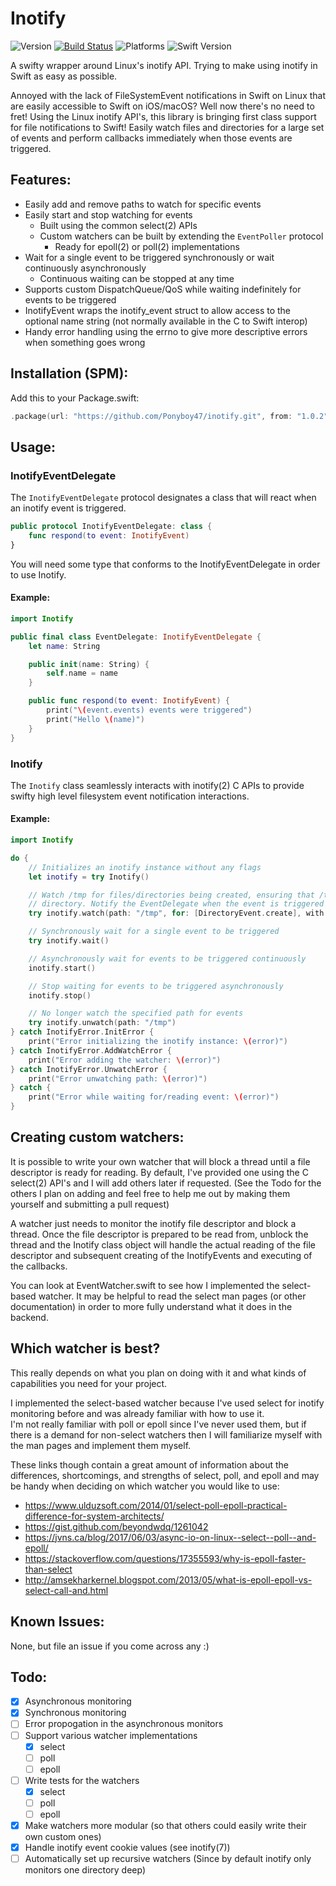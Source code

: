# Inotify
![Version](https://img.shields.io/badge/inotify-v1.0.2-blue.svg) [![Build Status](https://travis-ci.org/Ponyboy47/inotify.svg?branch=master)](https://travis-ci.org/Ponyboy47/inotify) ![Platforms](https://img.shields.io/badge/platform-linux-lightgrey.svg) ![Swift Version](https://img.shields.io/badge/swift%20version-5.0.1-orange.svg)

A swifty wrapper around Linux's inotify API. Trying to make using inotify in Swift as easy as possible.

Annoyed with the lack of FileSystemEvent notifications in Swift on Linux that are easily accessible to Swift on iOS/macOS? Well now there's no need to fret! Using the Linux inotify API's, this library is bringing first class support for file notifications to Swift! Easily watch files and directories for a large set of events and perform callbacks immediately when those events are triggered.

## Features:
- Easily add and remove paths to watch for specific events
- Easily start and stop watching for events
  - Built using the common select(2) APIs
  - Custom watchers can be built by extending the `EventPoller` protocol
    - Ready for epoll(2) or poll(2) implementations
- Wait for a single event to be triggered synchronously or wait continuously asynchronously
  - Continuous waiting can be stopped at any time
- Supports custom DispatchQueue/QoS while waiting indefinitely for events to be triggered
- InotifyEvent wraps the inotify_event struct to allow access to the optional name string (not normally available in the C to Swift interop)
- Handy error handling using the errno to give more descriptive errors when something goes wrong

## Installation (SPM):
Add this to your Package.swift:
```swift
.package(url: "https://github.com/Ponyboy47/inotify.git", from: "1.0.2")
```

## Usage:

### InotifyEventDelegate
The `InotifyEventDelegate` protocol designates a class that will react when an inotify event is triggered.
```swift
public protocol InotifyEventDelegate: class {
    func respond(to event: InotifyEvent)
}
```
You will need some type that conforms to the InotifyEventDelegate in order to use Inotify.

#### Example:
```swift
import Inotify

public final class EventDelegate: InotifyEventDelegate {
    let name: String

    public init(name: String) {
        self.name = name
    }

    public func respond(to event: InotifyEvent) {
        print("\(event.events) events were triggered")
        print("Hello \(name)")
    }
}
```

### Inotify
The `Inotify` class seamlessly interacts with inotify(2) C APIs to provide swifty high level filesystem event notification interactions.

#### Example:
```swift
import Inotify

do {
    // Initializes an inotify instance without any flags
    let inotify = try Inotify()

    // Watch /tmp for files/directories being created, ensuring that /tmp is a
    // directory. Notify the EventDelegate when the event is triggered
    try inotify.watch(path: "/tmp", for: [DirectoryEvent.create], with: [.onlyDirectory], notify: EventDelegate(name: "Ponyboy47"))

    // Synchronously wait for a single event to be triggered
    try inotify.wait()

    // Asynchronously wait for events to be triggered continuously
    inotify.start()

    // Stop waiting for events to be triggered asynchronously
    inotify.stop()

    // No longer watch the specified path for events
    try inotify.unwatch(path: "/tmp")
} catch InotifyError.InitError {
    print("Error initializing the inotify instance: \(error)")
} catch InotifyError.AddWatchError {
    print("Error adding the watcher: \(error)")
} catch InotifyError.UnwatchError {
    print("Error unwatching path: \(error)")
} catch {
    print("Error while waiting for/reading event: \(error)")
}
```

## Creating custom watchers:
It is possible to write your own watcher that will block a thread until a file descriptor is ready for reading. By default, I've provided one using the C select(2) API's and I will add others later if requested. (See the Todo for the others I plan on adding and feel free to help me out by making them yourself and submitting a pull request)

A watcher just needs to monitor the inotify file descriptor and block a thread. Once the file descriptor is prepared to be read from, unblock the thread and the Inotify class object will handle the actual reading of the file descriptor and subsequent creating of the InotifyEvents and executing of the callbacks.

You can look at EventWatcher.swift to see how I implemented the select-based watcher. It may be helpful to read the select man pages (or other documentation) in order to more fully understand what it does in the backend.

## Which watcher is best?

This really depends on what you plan on doing with it and what kinds of capabilities you need for your project.

I implemented the select-based watcher because I've used select for inotify monitoring before and was already familiar with how to use it.<br>
I'm not really familiar with poll or epoll since I've never used them, but if there is a demand for non-select watchers then I will familiarize myself with the man pages and implement them myself.

These links though contain a great amount of information about the differences, shortcomings, and strengths of select, poll, and epoll and may be handy when deciding on which watcher you would like to use:
- https://www.ulduzsoft.com/2014/01/select-poll-epoll-practical-difference-for-system-architects/
- https://gist.github.com/beyondwdq/1261042
- https://jvns.ca/blog/2017/06/03/async-io-on-linux--select--poll--and-epoll/
- https://stackoverflow.com/questions/17355593/why-is-epoll-faster-than-select
- http://amsekharkernel.blogspot.com/2013/05/what-is-epoll-epoll-vs-select-call-and.html

## Known Issues:
None, but file an issue if you come across any :)

## Todo:
- [x] Asynchronous monitoring
- [x] Synchronous monitoring
- [ ] Error propogation in the asynchronous monitors
- [ ] Support various watcher implementations
  - [x] select
  - [ ] poll
  - [ ] epoll
- [ ] Write tests for the watchers
  - [x] select
  - [ ] poll
  - [ ] epoll
- [x] Make watchers more modular (so that others could easily write their own custom ones)
- [x] Handle inotify event cookie values (see inotify(7))
- [ ] Automatically set up recursive watchers (Since by default inotify only monitors one directory deep)
